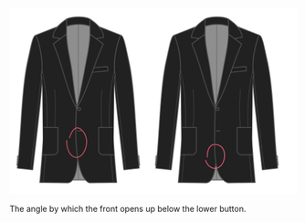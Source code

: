 
![Frontschnittwinkel](frontcutawayangle.svg)

The angle by which the front opens up below the lower button.

